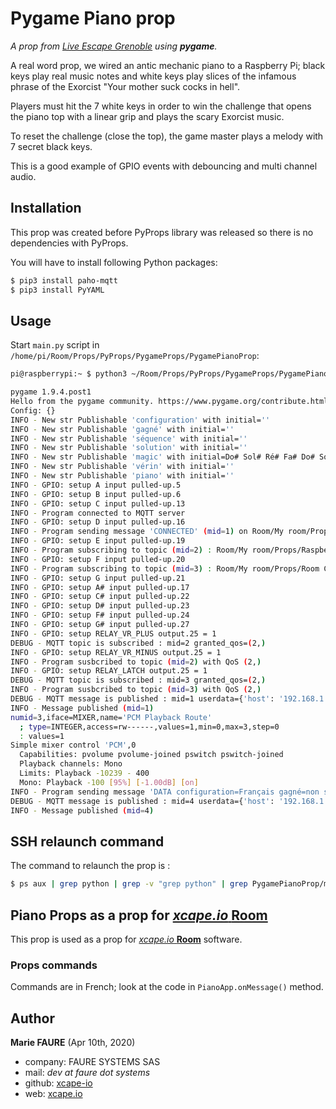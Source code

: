 ﻿# Pygame Piano prop
*A prop from <a href="https://www.live-escape.net/" target="_blank">Live Escape Grenoble</a> using **pygame**.*

A real word prop, we wired an antic mechanic piano to a Raspberry Pi; black keys play real music notes and white keys play slices of the infamous phrase of the Exorcist "Your mother suck cocks in hell".

Players must hit the 7 white keys in order to win the challenge that opens the piano top with a linear grip and plays the scary Exorcist music.

To reset the challenge (close the top), the game master plays a melody with 7 secret black keys.

This is a good example of GPIO events with debouncing and multi channel audio.

## Installation
This prop was created before PyProps library was released so there is no dependencies with PyProps.

You will have to install following Python packages:
```bash
$ pip3 install paho-mqtt
$ pip3 install PyYAML
```

## Usage
Start `main.py` script in `/home/pi/Room/Props/PyProps/PygameProps/PygamePianoProp`:

```bash
pi@raspberrypi:~ $ python3 ~/Room/Props/PyProps/PygameProps/PygamePianoProp/main.py -s 192.168.1.42 -d

pygame 1.9.4.post1
Hello from the pygame community. https://www.pygame.org/contribute.html
Config: {}
INFO - New str Publishable 'configuration' with initial=''
INFO - New str Publishable 'gagné' with initial=''
INFO - New str Publishable 'séquence' with initial=''
INFO - New str Publishable 'solution' with initial=''
INFO - New str Publishable 'magic' with initial=Do# Sol# Ré# Fa# Do# Sol# Ré#
INFO - New str Publishable 'vérin' with initial=''
INFO - New str Publishable 'piano' with initial=''
INFO - GPIO: setup A input pulled-up.5
INFO - GPIO: setup B input pulled-up.6
INFO - GPIO: setup C input pulled-up.13
INFO - Program connected to MQTT server
INFO - GPIO: setup D input pulled-up.16
INFO - Program sending message 'CONNECTED' (mid=1) on Room/My room/Props/Raspberry Piano/app-outbox
INFO - GPIO: setup E input pulled-up.19
INFO - Program subscribing to topic (mid=2) : Room/My room/Props/Raspberry Piano/inbox
INFO - GPIO: setup F input pulled-up.20
INFO - Program subscribing to topic (mid=3) : Room/My room/Props/Room Control/game:setup
INFO - GPIO: setup G input pulled-up.21
INFO - GPIO: setup A# input pulled-up.17
INFO - GPIO: setup C# input pulled-up.22
INFO - GPIO: setup D# input pulled-up.23
INFO - GPIO: setup F# input pulled-up.24
INFO - GPIO: setup G# input pulled-up.27
INFO - GPIO: setup RELAY_VR_PLUS output.25 = 1
DEBUG - MQTT topic is subscribed : mid=2 granted_qos=(2,)
INFO - GPIO: setup RELAY_VR_MINUS output.25 = 1
INFO - Program susbcribed to topic (mid=2) with QoS (2,)
INFO - GPIO: setup RELAY_LATCH output.25 = 1
DEBUG - MQTT topic is subscribed : mid=3 granted_qos=(2,)
INFO - Program susbcribed to topic (mid=3) with QoS (2,)
DEBUG - MQTT message is published : mid=1 userdata={'host': '192.168.1.42', 'port': 1883}
INFO - Message published (mid=1)
numid=3,iface=MIXER,name='PCM Playback Route'
  ; type=INTEGER,access=rw------,values=1,min=0,max=3,step=0
  : values=1
Simple mixer control 'PCM',0
  Capabilities: pvolume pvolume-joined pswitch pswitch-joined
  Playback channels: Mono
  Limits: Playback -10239 - 400
  Mono: Playback -100 [95%] [-1.00dB] [on]
INFO - Program sending message 'DATA configuration=Français gagné=non séquence=- solution=Ré Sol Fa La Do Si Mi magic=Do# Sol# Ré# Fa# Do# Sol# Ré# vérin=pause piano=fermé' (mid=4) on Room/My room/Props/Raspberry Piano/app-outbox
DEBUG - MQTT message is published : mid=4 userdata={'host': '192.168.1.42', 'port': 1883}
INFO - Message published (mid=4)

```


## SSH relaunch command
The command to relaunch the prop is :

```bash
$ ps aux | grep python | grep -v "grep python" | grep PygamePianoProp/main.py | awk '{print $2}' | xargs kill -9 && screen -d -m python3 /home/pi/Room/Props/PyProps/PygameProps/PygamePianoProp/main.py -s %BROKER%
```


## Piano Props as a prop for <a href="https://xcape.io/" target="_blank">*xcape.io* **Room**</a>
This prop is used as a prop for <a href="https://xcape.io/" target="_blank">*xcape.io* **Room**</a> software.

### Props commands
Commands are in French; look at the code in `PianoApp.onMessage()` method.


## Author

**Marie FAURE** (Apr 10th, 2020)
* company: FAURE SYSTEMS SAS
* mail: *dev at faure dot systems*
* github: <a href="https://github.com/xcape-io?tab=repositories" target="_blank">xcape-io</a>
* web: <a href="https://xcape.io/" target="_blank">xcape.io</a>